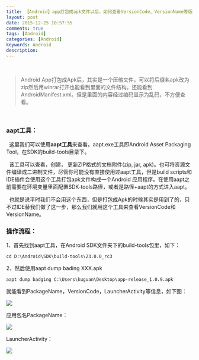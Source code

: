 ```yaml
---
title: 【Android】app打包成apk文件以后，如何查看VersionCode、VersionName等版本信息
layout: post
date: 2015-12-25 10:57:55
comments: true
tags: [Android]
categories: [Android]
keywords: Android
description: 
---
```


​    

> Android App打包成Apk后，其实是一个压缩文件，可以将后缀名apk改为zip然后用winrar打开也能看到里面的文件结构。还能看到AndroidManifest.xml。但是里面的内容经过编码显示为乱码，不方便查看。

<br>

### **aapt工具：**

&nbsp;&nbsp;这里我们可以使用**aapt工具**来查看。aapt.exe工具即Android Asset Packaging Tool，在SDK的build-tools目录下。

&nbsp;&nbsp;该工具可以查看，创建， 更新ZIP格式的文档附件(zip, jar, apk)。也可将资源文件编译成二进制文件，尽管你可能没有直接使用过aapt工具，但是build scripts和IDE插件会使用这个工具打包apk文件构成一个Android 应用程序。在使用aapt之前需要在环境变量里面配置SDK-tools路径，或者是路径+aapt的方式进入aapt。

&nbsp;&nbsp;也就是说平时我们不会用这个东西，但是打包成Apk的时候其实是用到了的，只不过IDE替我们做了这一步，那么我们就用这个工具来查看VersionCode和VersionName。
<br>

### **操作流程：**

1、首先找到aapt工具，在Android SDK文件夹下的build-tools包里，如下：
```
cd D:\Android\SDK\build-tools\23.0.0_rc3
```

2、然后使用aapt dump bading XXX.apk
```
aapt dump badging C:\Users\kuguan\Desktop\app-release_1.0.9.apk
```

就能看到PackageName，VersionCode，LauncherActivity等信息，如下图：

![](http://img.blog.csdn.net/20151225105455337)

应用包名PackageName：

![](http://img.blog.csdn.net/20170906110944152)

LauncherActivity：

![](http://img.blog.csdn.net/20170906111009222)